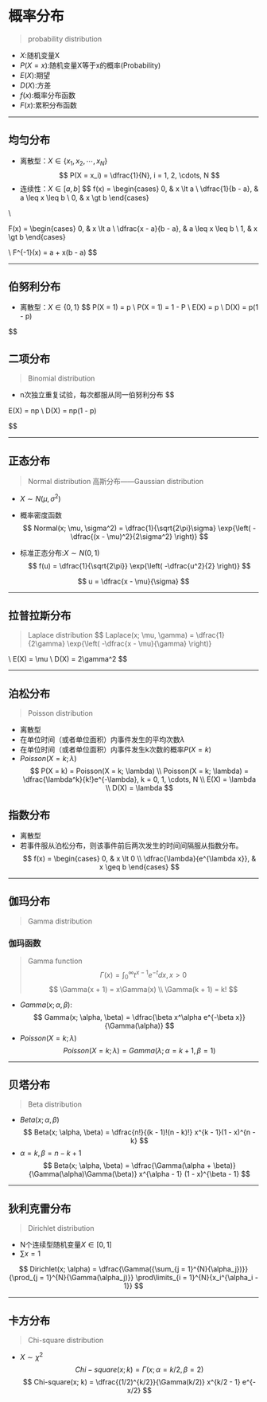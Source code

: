 # 概率分布
> probability distribution

- $X$:随机变量X
- $P(X = x)$:随机变量X等于x的概率(Probability)
- $E(X)$:期望
- $D(X)$:方差
- $f(x)$:概率分布函数
- $F(x)$:累积分布函数
---
## 均匀分布
- 离散型：$X \in \{x_1, x_2, \cdots, x_N\}$
$$
P(X = x_i) = \dfrac{1}{N}, i = 1, 2, \cdots, N
$$
- 连续性：$X \in [a, b]$
$$
f(x) =
\begin{cases}
0, & x \lt a \\
\dfrac{1}{b - a}, & a \leq x \leq b  \\
0, & x \gt b
\end{cases}

\\

F(x) =
\begin{cases}
0, & x \lt a \\
\dfrac{x - a}{b - a}, & a \leq x \leq b  \\
1, & x \gt b
\end{cases}

\\
F^{-1}(x) = a + x(b - a)
$$



---
## 伯努利分布
- 离散型：$X \in \{0, 1\}$
$$
P(X = 1) = p
\\
P(X = 1) = 1 - P
\\
E(X) = p
\\
D(X) = p(1 - p)

$$

## 二项分布
> Binomial distribution
- n次独立重复试验，每次都服从同一伯努利分布
$$

E(X) = np
\\
D(X) = np(1 - p)

$$


---
## 正态分布
> Normal distribution
> 高斯分布——Gaussian distribution
- $X \sim N(\mu, \sigma^2)$
- 概率密度函数
$$
Normal(x; \mu, \sigma^2) = \dfrac{1}{\sqrt{2\pi}\sigma}
    \exp{\left( -\dfrac{(x - \mu)^2}{2\sigma^2} \right)}
$$

- 标准正态分布:$X \sim N(0, 1)$
$$
f(u) = \dfrac{1}{\sqrt{2\pi}}
    \exp{\left( -\dfrac{u^2}{2} \right)}
$$

$$
u = \dfrac{x - \mu}{\sigma}
$$



---
## 拉普拉斯分布
> Laplace distribution
$$
Laplace(x; \mu, \gamma) = \dfrac{1}{2\gamma}
    \exp{\left( -\dfrac{x - \mu}{\gamma} \right)}

\\
E(X) = \mu
\\
D(X) = 2\gamma^2
$$

---
## 泊松分布
> Poisson distribution
- 离散型
- 在单位时间（或者单位面积）内事件发生的平均次数$\lambda$
- 在单位时间（或者单位面积）内事件发生k次数的概率$P(X = k)$
- $Poisson(X = k; \lambda)$
$$
P(X = k) = Poisson(X = k; \lambda)
\\
Poisson(X = k; \lambda) =
\dfrac{\lambda^k}{k!}e^{-\lambda},
    k = 0, 1, \cdots, N
\\
E(X) = \lambda
\\
D(X) = \lambda
$$

## 指数分布
- 离散型
- 若事件服从泊松分布，则该事件前后两次发生的时间间隔服从指数分布。
$$
f(x) =
\begin{cases}
0, & x \lt 0 \\
\dfrac{\lambda}{e^{\lambda x}}, & x \geq b
\end{cases}
$$


---
## 伽玛分布
> Gamma distribution

### 伽玛函数
>  Gamma function
$$
\Gamma(x) = \int_{0}^{\infty}{t^{x - 1} e^{-t}dx}, x \gt 0
$$
$$
\Gamma(x + 1) = x\Gamma(x)
\\
\Gamma(k + 1) = k!
$$
- $Gamma(x; \alpha, \beta)$:
$$
Gamma(x; \alpha, \beta) = \dfrac{\beta x^\alpha e^{-\beta x}}{\Gamma(\alpha)}
$$
- $Poisson(X = k; \lambda)$
$$
Poisson(X = k; \lambda) = Gamma(\lambda; \alpha = k + 1, \beta = 1)
$$


---
## 贝塔分布
> Beta distribution

- $Beta(x; \alpha, \beta)$
$$
Beta(x; \alpha, \beta) = \dfrac{n!}{(k - 1)!(n - k)!}
    x^{k - 1}(1 - x)^{n - k}
$$
- $\alpha = k, \beta = n - k + 1$
$$
Beta(x; \alpha, \beta) =
    \dfrac{\Gamma(\alpha + \beta)}
    {\Gamma(\alpha)\Gamma(\beta)}
    x^{\alpha - 1}
    (1 - x)^{\beta - 1}
$$

---
## 狄利克雷分布
> Dirichlet distribution
- N个连续型随机变量$X \in [0, 1]$
- $\sum{x} = 1$

$$
Dirichlet(x; \alpha) =
    \dfrac{\Gamma({\sum_{j = 1}^{N}{\alpha_j})}}
    {\prod_{j = 1}^{N}{\Gamma(\alpha_j)}}
    \prod\limits_{i = 1}^{N}{x_i^{\alpha_i - 1}}
$$

---
## 卡方分布
> Chi-square distribution
- $X \sim \chi^2$
$$
Chi-square(x; k) = \Gamma(x; \alpha = k/2, \beta = 2)
$$
$$
Chi-square(x; k) = \dfrac{(1/2)^{k/2}}{\Gamma(k/2)}
    x^{k/2 - 1} e^{-x/2}
$$



